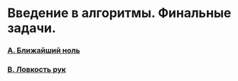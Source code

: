 # Введение в алгоритмы. Финальные задачи.

### [A. Ближайший ноль](https://github.com/bitbybit/coding-practice/tree/main/yandex/intro_final/nearest_zero/)

### [B. Ловкость рук](https://github.com/bitbybit/coding-practice/tree/main/yandex/intro_final/prestidigitation/)

